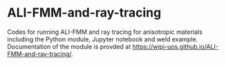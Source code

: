 # ALI-FMM-and-ray-tracing

Codes for running ALI-FMM and ray tracing for anisotropic materials including the Python module, Jupyter notebook and weld example. Documentation of the module is provded at https://wipi-uos.github.io/ALI-FMM-and-ray-tracing/.
